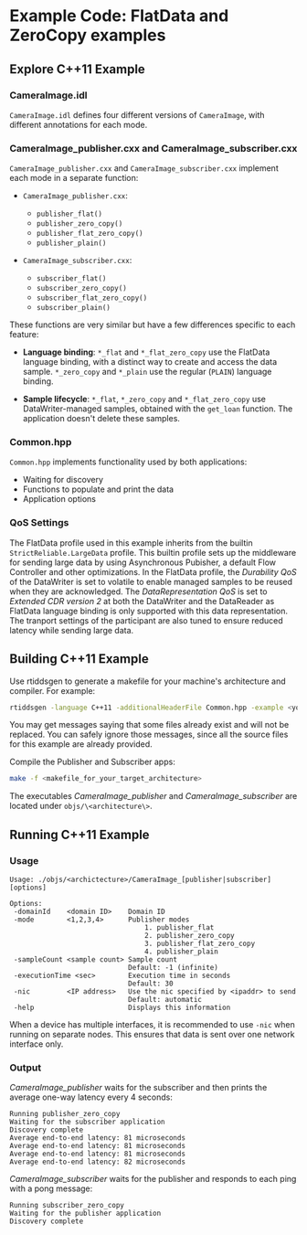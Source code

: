 # Example Code: FlatData and ZeroCopy examples

## Explore C++11 Example

### CameraImage.idl

`CameraImage.idl` defines four different versions of `CameraImage`, with
different annotations for each mode.

### CameraImage_publisher.cxx and CameraImage_subscriber.cxx

`CameraImage_publisher.cxx` and `CameraImage_subscriber.cxx` implement each mode
in a separate function:

-   `CameraImage_publisher.cxx`:

    - `publisher_flat()`
    - `publisher_zero_copy()`
    - `publisher_flat_zero_copy()`
    - `publisher_plain()`

-   `CameraImage_subscriber.cxx`:

    - `subscriber_flat()`
    - `subscriber_zero_copy()`
    - `subscriber_flat_zero_copy()`
    - `subscriber_plain()`

These functions are very similar but have a few differences specific to each
feature:

-   **Language binding**: `*_flat` and `*_flat_zero_copy` use the FlatData
    language binding, with a distinct way to create and access the data sample.
    `*_zero_copy` and `*_plain` use the regular (`PLAIN`) language binding.

-   **Sample lifecycle**: `*_flat`, `*_zero_copy` and `*_flat_zero_copy` use
    DataWriter-managed samples, obtained with the `get_loan` function. The
    application doesn't delete these samples.

### Common.hpp

`Common.hpp` implements functionality used by both applications:

- Waiting for discovery
- Functions to populate and print the data
- Application options

### QoS Settings

The FlatData profile used in this example inherits from the builtin
`StrictReliable.LargeData` profile. This builtin profile sets up the middleware
for sending large data by using Asynchronous Pubisher, a default Flow Controller
and other optimizations. In the FlatData profile, the *Durability QoS* of the
DataWriter is set to volatile to enable managed samples to be reused when they
are acknowledged. The *DataRepresentation QoS* is set to *Extended CDR version
2* at both the DataWriter and the DataReader as FlatData language binding is
only supported with this data representation. The tranport settings of the
participant are also tuned to ensure reduced latency while sending large data.

## Building C++11 Example

Use rtiddsgen to generate a makefile for your machine's architecture and
compiler. For example:

```bash
rtiddsgen -language C++11 -additionalHeaderFile Common.hpp -example <your_target_architecture> CameraImage.idl
```

You may get messages saying that some files already exist and will not be
replaced. You can safely ignore those messages, since all the source files for
this example are already provided.

Compile the Publisher and Subscriber apps:

```bash
make -f <makefile_for_your_target_architecture>
```

The executables *CameraImage_publisher* and *CameraImage_subscriber* are located
under `objs/\<architecture\>`.

## Running C++11 Example

### Usage

```plaintext
Usage: ./objs/<archictecture>/CameraImage_[publisher|subscriber] [options]

Options:
 -domainId    <domain ID>    Domain ID
 -mode        <1,2,3,4>      Publisher modes
                                 1. publisher_flat
                                 2. publisher_zero_copy
                                 3. publisher_flat_zero_copy
                                 4. publisher_plain
 -sampleCount <sample count> Sample count
                             Default: -1 (infinite)
 -executionTime <sec>        Execution time in seconds
                             Default: 30
 -nic         <IP address>   Use the nic specified by <ipaddr> to send
                             Default: automatic
 -help                       Displays this information

```

When a device has multiple interfaces, it is recommended to use `-nic` when
running on separate nodes. This ensures that data is sent over one network
interface only.

### Output

*CameraImage_publisher* waits for the subscriber and then prints the average
one-way latency every 4 seconds:

```plaintext
Running publisher_zero_copy
Waiting for the subscriber application
Discovery complete
Average end-to-end latency: 81 microseconds
Average end-to-end latency: 81 microseconds
Average end-to-end latency: 81 microseconds
Average end-to-end latency: 82 microseconds
```

*CameraImage_subscriber* waits for the publisher and responds to each ping with
a pong message:

```plaintext
Running subscriber_zero_copy
Waiting for the publisher application
Discovery complete
```
